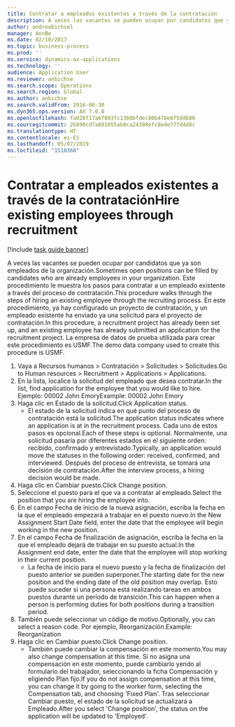 ```yaml
---
title: Contratar a empleados existentes a través de la contratación
description: A veces las vacantes se pueden ocupar por candidatos que ya son empleados de la organización.
author: andreabichsel
manager: AnnBe
ms.date: 02/10/2017
ms.topic: business-process
ms.prod: ''
ms.service: dynamics-ax-applications
ms.technology: ''
audience: Application User
ms.reviewer: anbichse
ms.search.scope: Operations
ms.search.region: Global
ms.author: anbichse
ms.search.validFrom: 2016-06-30
ms.dyn365.ops.version: AX 7.0.0
ms.openlocfilehash: fa020f17a6f893fc1360bfdec80b478e6f5dd686
ms.sourcegitcommit: 2b890cd7a801055ab0ca24398efc8e4e777d4d8c
ms.translationtype: HT
ms.contentlocale: es-ES
ms.lasthandoff: 05/07/2019
ms.locfileid: "1510368"
---
```

# <a name="hire-existing-employees-through-recruitment"></a><span data-ttu-id="e6d50-103">Contratar a empleados existentes a través de la contratación</span><span class="sxs-lookup"><span data-stu-id="e6d50-103">Hire existing employees through recruitment</span></span>

[!include [task guide banner](../../includes/task-guide-banner.md)]

<span data-ttu-id="e6d50-104">A veces las vacantes se pueden ocupar por candidatos que ya son empleados de la organización.</span><span class="sxs-lookup"><span data-stu-id="e6d50-104">Sometimes open positions can be filled by candidates who are already employees in your organization.</span></span> <span data-ttu-id="e6d50-105">Este procedimiento le muestra los pasos para contratar a un empleado existente a través del proceso de contratación.</span><span class="sxs-lookup"><span data-stu-id="e6d50-105">This procedure walks through the steps of hiring an existing employee through the recruiting process.</span></span> <span data-ttu-id="e6d50-106">En este procedimiento, ya hay configurado un proyecto de contratación, y un empleado existente ha enviado ya una solicitud para el proyecto de contratación.</span><span class="sxs-lookup"><span data-stu-id="e6d50-106">In this procedure, a recruitment project has already been set up, and an existing employee has already submitted an application for the recruitment project.</span></span> <span data-ttu-id="e6d50-107">La empresa de datos de prueba utilizada para crear este procedimiento es USMF.</span><span class="sxs-lookup"><span data-stu-id="e6d50-107">The demo data company used to create this procedure is USMF.</span></span>

1. <span data-ttu-id="e6d50-108">Vaya a Recursos humanos > Contratación > Solicitudes > Solicitudes.</span><span class="sxs-lookup"><span data-stu-id="e6d50-108">Go to Human resources > Recruitment > Applications > Applications.</span></span>
2. <span data-ttu-id="e6d50-109">En la lista, localice la solicitud del empleado que desea contratar.</span><span class="sxs-lookup"><span data-stu-id="e6d50-109">In the list, find application for the employee that you would like to hire.</span></span> <span data-ttu-id="e6d50-110">Ejemplo: 00002 John Emory</span><span class="sxs-lookup"><span data-stu-id="e6d50-110">Example:  00002  John Emory</span></span>
3. <span data-ttu-id="e6d50-111">Haga clic en Estado de la solicitud.</span><span class="sxs-lookup"><span data-stu-id="e6d50-111">Click Application status.</span></span>
    * <span data-ttu-id="e6d50-112">El estado de la solicitud indica en qué punto del proceso de contratación está la solicitud.</span><span class="sxs-lookup"><span data-stu-id="e6d50-112">The application status indicates where an application is at in the recruitment process.</span></span>  <span data-ttu-id="e6d50-113">Cada uno de estos pasos es opcional.</span><span class="sxs-lookup"><span data-stu-id="e6d50-113">Each of these steps is optional.</span></span> <span data-ttu-id="e6d50-114">Normalmente, una solicitud pasaría por diferentes estados en el siguiente orden: recibido, confirmado y entrevistado.</span><span class="sxs-lookup"><span data-stu-id="e6d50-114">Typically, an application would move the statuses in the following order:  received, confirmed, and interviewed.</span></span> <span data-ttu-id="e6d50-115">Después del proceso de entrevista, se tomará una decisión de contratación.</span><span class="sxs-lookup"><span data-stu-id="e6d50-115">After the interview process, a hiring decision would be made.</span></span>  
4. <span data-ttu-id="e6d50-116">Haga clic en Cambiar puesto.</span><span class="sxs-lookup"><span data-stu-id="e6d50-116">Click Change position.</span></span>
5. <span data-ttu-id="e6d50-117">Seleccione el puesto para el que va a contratar al empleado.</span><span class="sxs-lookup"><span data-stu-id="e6d50-117">Select the position that you are hiring the employee into.</span></span>
6. <span data-ttu-id="e6d50-118">En el campo Fecha de inicio de la nueva asignación, escriba la fecha en la que el empleado empezará a trabajar en el puesto nuevo.</span><span class="sxs-lookup"><span data-stu-id="e6d50-118">In the New Assignment Start Date field, enter the date that the employee will begin working in the new position.</span></span>  
7. <span data-ttu-id="e6d50-119">En el campo Fecha de finalización de asignación, escriba la fecha en la que el empleado dejará de trabajar en su puesto actual.</span><span class="sxs-lookup"><span data-stu-id="e6d50-119">In the Assignment end date, enter the date that the employee will stop working in their current position.</span></span>
    * <span data-ttu-id="e6d50-120">La fecha de inicio para el nuevo puesto y la fecha de finalización del puesto anterior se pueden superponer.</span><span class="sxs-lookup"><span data-stu-id="e6d50-120">The starting date for the new position and the ending date of the old position may overlap.</span></span> <span data-ttu-id="e6d50-121">Esto puede suceder si una persona está realizando tareas en ambos puestos durante un período de transición.</span><span class="sxs-lookup"><span data-stu-id="e6d50-121">This can happen when a person is performing duties for both positions during a transition period.</span></span>  
8. <span data-ttu-id="e6d50-122">También puede seleccionar un código de motivo.</span><span class="sxs-lookup"><span data-stu-id="e6d50-122">Optionally, you can select a reason code.</span></span> <span data-ttu-id="e6d50-123">Por ejemplo, Reorganización.</span><span class="sxs-lookup"><span data-stu-id="e6d50-123">Example: Reorganization</span></span>
9. <span data-ttu-id="e6d50-124">Haga clic en Cambiar puesto.</span><span class="sxs-lookup"><span data-stu-id="e6d50-124">Click Change position.</span></span>
    * <span data-ttu-id="e6d50-125">También puede cambiar la compensación en este momento.</span><span class="sxs-lookup"><span data-stu-id="e6d50-125">You may also change compensation at this time.</span></span> <span data-ttu-id="e6d50-126">Si no asigna una compensación en este momento, puede cambiarlo yendo al formulario del trabajador, seleccionando la ficha Compensación y eligiendo Plan fijo.</span><span class="sxs-lookup"><span data-stu-id="e6d50-126">If you do not assign compensation at this time, you can change it by going to the worker form, selecting the Compensation tab, and choosing 'Fixed Plan'.</span></span> <span data-ttu-id="e6d50-127">Tras seleccionar Cambiar puesto, el estado de la solicitud se actualizará a Empleado.</span><span class="sxs-lookup"><span data-stu-id="e6d50-127">After you select 'Change position', the status on the application will be updated to 'Employed'.</span></span>  

